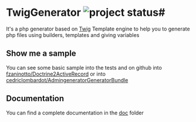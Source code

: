 # TwigGenerator ![project status](http://stillmaintained.com/cedriclombardot/TwigGenerator.png)#

It's a php generator based on [Twig](https://github.com/fabpot/Twig) Template engine to help you to generate php files
using builders, templates and giving variables

## Show me a sample

You can see some basic sample into the tests and on github into [fzaninotto/Doctrine2ActiveRecord](https://github.com/fzaninotto/Doctrine2ActiveRecord) or into [cedriclombardot/AdmingeneratorGeneratorBundle](https://github.com/cedriclombardot/AdmingeneratorGeneratorBundle)

## Documentation

You can find a complete documentation in the [doc](https://github.com/cedriclombardot/TwigGenerator/tree/master/doc) folder
